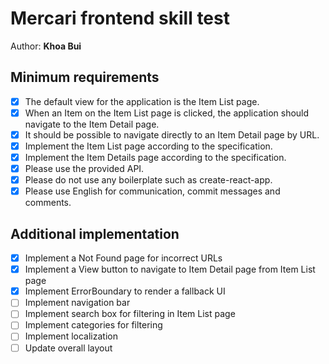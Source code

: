 # Mercari frontend skill test

Author: **Khoa Bui**

## Minimum requirements
- [x] The default view for the application is the Item List page.
- [x] When an Item on the Item List page is clicked, the application should navigate to the Item Detail page.
- [x] It should be possible to navigate directly to an Item Detail page by URL.
- [x] Implement the Item List page according to the specification.
- [x] Implement the Item Details page according to the specification.
- [x] Please use the provided API.
- [x] Please do not use any boilerplate such as create-react-app.
- [x] Please use English for communication, commit messages and comments.

## Additional implementation
- [x] Implement a Not Found page for incorrect URLs
- [x] Implement a View button to navigate to Item Detail page from Item List page
- [x] Implement ErrorBoundary to render a fallback UI
- [ ] Implement navigation bar
- [ ] Implement search box for filtering in Item List page
- [ ] Implement categories for filtering
- [ ] Implement localization
- [ ] Update overall layout